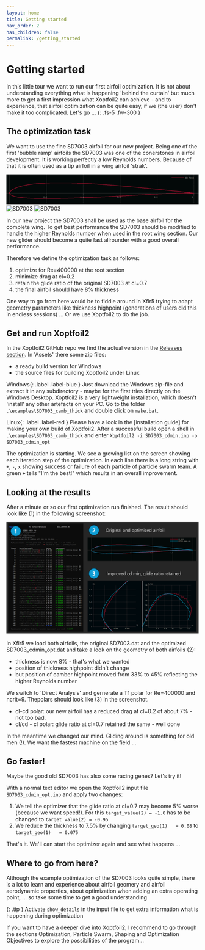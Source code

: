 ```yaml
---
layout: home
title: Getting started
nav_order: 2
has_children: false
permalink: /getting_started
---
```


# Getting started 

In this little tour we want to run our first airfoil optimization. It is not about understanding everything what is happening 'behind the curtain' but much more to get a first impression what Xoptfoil2 can achieve - and to experience, that airfoil optimization can be quite easy, if we (the user) don't make it too complicated. Let's go ...
{: .fs-5 .fw-300 }

## The optimization task 

We want to use the fine SD7003 airfoil for our new project. Being one of the first 'bubble ramp' airfoils the SD7003 was one of the conerstones in airfoil development. It is working perfectly a low Reynolds numbers. Because of that it is often used as a tip airfoil in a wing airfoil 'strak'.

![SD7003](../images/getting_started_SD7003.png)
![SD7003](./images/getting_started_SD7003.png)
![SD7003](/images/getting_started_SD7003.png)

In our new project the SD7003 shall be used as the base airfoil for the complete wing. To get best performance the SD7003 should be modified to handle the higher Reynolds number when used in the root wing section. Our new glider should become a quite fast allrounder with a good overall performance.

Therefore we define the optimization task as follows: 
1. optimize for Re=400000 at the root section
2. minimize drag at cl=0.2
3. retain the glide ratio of the original SD7003 at cl=0.7
4. the final airfoil should have 8% thickness

One way to go from here would be to fiddle around in Xflr5 trying to adapt geometry parameters like thickness highpoint (generations of users did this in endless sessions) ...
Or we use Xoptfoil2 to do the job.

## Get and run Xoptfoil2

In the Xoptfoil2 GitHub repo we find the actual version in the [Releases section](https://github.com/jxjo/Xoptfoil2/releases). In 'Assets' there some zip files: 
- a ready build version for Windows 
- the source files for building Xoptfoil2 under Linux

<span>Windows</span>{: .label .label-blue } 
Just download the Windows zip-file and extract it in any subdirectory - maybe for the first tries directly on the Windows Desktop. Xoptfoil2 is a very lightweight installation, which doesn't 'install' any other artefacts on your PC. Go to the folder `.\examples\SD7003_camb_thick` and double click on `make.bat`.


<span>Linux</span>{: .label .label-red } 
Please have a look in the [installation guide] for making your own build of Xoptfoil2. 
After a successful build open a shell in `.\examples\SD7003_camb_thick` and enter 
`Xoptfoil2 -i SD7003_cdmin.inp -o SD7003_cdmin_opt`

The optimization is starting. We see a growing list on the screen showing each iteration step of the optimization. In each line there is a long string with `+`, `-`, `x` showing success or failure of each particle of particle swarm team.  A green **`+`** tells "I'm the best!" which results in an overall improvement. 


## Looking at the results

After a minute or so our first optimization run finished. The result should look like (1) in the following screenshot:

![XO2 First run](../images/getting_started_first_run.png)

In Xflr5 we load both airfoils, the original SD7003.dat and the optimized SD7003_cdmin_opt.dat and take a look on the geometry of both airfoils (2): 
- thickness is now 8% - that's what we wanted
- position of thickness highpoint didn't change 
- but position of camber highpoint moved from 33% to 45% reflecting the higher Reynolds number 

We switch to 'Direct Analysis' and gernerate a T1 polar for Re=400000 and ncrit=9. Thepolars should look like (3) in the screenshot. 

- cl-cd polar: our new airfoil has a reduced drag at cl=0.2 of about 7% - not too bad. 
- cl/cd - cl polar: glide ratio at cl=0.7 retained the same - well done

In the meantime we changed our mind. Gliding around is something for old men (!). We want the fastest machine on the field ...

## Go faster!

Maybe the good old SD7003 has also some racing genes? 
Let's try it! 

With a normal text editor we open the Xoptfoil2 input file `SD7003_cdmin_opt.inp` and apply two changes: 

1. We tell the optimizer that the glide ratio at cl=0.7 may become 5% worse (because we want speed!). For this `target_value(2) = -1.0` has to be changed to `target_value(2) = -0.95` 
2. We reduce the thickness to 7.5% by changing `target_geo(1)   = 0.08` to `target_geo(1)   = 0.075`

That's it. We'll can start the optimizer again and see what happens ...

## Where to go from here? 

Although the example optimization of the SD7003 looks quite simple, there is a lot to learn and experience about airfoil geomery and airfoil aerodynamic properties, about optimization when adding an extra operating point, ... so take some time to get a good understanding

{: .tip }
Activate `show_details` in the input file to get extra information what is happening during optimization 

If you want to have a deeper dive into Xoptfoil2, I recommend to go through the sections Optimization, Particle Swarm, Shaping and Optimization Objectives to explore the possibilities of the program... 



